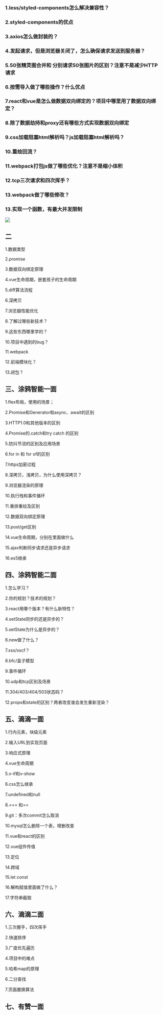 ### 1.less/styled-components怎么解决兼容性？

### 2.styled-components的优点

### 3.axios怎么做封装的？

### 4.发起请求，但是浏览器关闭了，怎么确保请求发送到服务器？

### 5.50张精灵图合并和 分别请求50张图片的区别？注意不是减少HTTP请求

### 6.按需导入做了哪些操作？什么优点

### 7.react和vue是怎么做数据双向绑定的？项目中哪里用了数据双向绑定？

### 8.除了数据劫持和proxy还有哪些方式实现数据双向绑定

### 9.css加载阻塞html解析吗？js加载阻塞html解析吗？

### 10.重绘回流？

### 11.webpack打包js做了哪些优化？注意不是缩小体积

### 12.tcp三次请求和四次挥手？

### 13.webpack做了哪些修改？

### 13.实现一个函数，有最大并发限制

![](C:\Users\邱\Desktop\面试题.png)





## 二

1.数据类型

2.promise

3.数据双向绑定原理

4.vue生命周期，嵌套孩子的生命周期

5.diff算法流程

6.深拷贝

7.浏览器性能优化

8.了解过哪些新技术？

9.这些东西哪里学的？

10.项目中遇到的bug？

11.webpack

12.前端模块化？

13.闭包？

## 三、涂鸦智能一面

1.flex布局，使用的场景；

2.Promise和Generator和async、await的区别

3.HTTP1.0和其他版本的区别

4.Promise的.catch和try catch 的区别

5.防抖节流的区别及应用场景

6.for in 和 for of的区别

7.https加密过程

8.深拷贝，浅拷贝，为什么使用深拷贝？

9.浏览器渲染的原理

10.执行栈和事件循环

11.重排重绘及区别

12.数据双向绑定原理

13.post/get区别

14.vue生命周期，分别在里面做什么

15.ajax判断同步请求还是异步请求

16.es5继承

## 四、涂鸦智能二面

1.怎么学习？

2.你的规划？技术的规划？

3.react用哪个版本？有什么新特性？

4.setState同步的还是异步的？

5.setState为什么是异步的？

6.new做了什么？

7.xss/xscf？

8.bfc/盒子模型

9.事件循环

10.udp和tcp区别及场景

11.304/403/404/503状态码？

12.props和state的区别？两者改变谁会发生重新渲染？

## 五、滴滴一面

1.行内元素，块级元素

2.输入URL到实现页面

3.响应式原理

4.vue生命周期

5.v-if和v-show

6.css怎么继承

7.undefined和null

8.=== 和==

9.git：多次commit怎么取消

10.mysql怎么删除一个表，增删改查

11.vue和react的区别

12.vue组件传值

13.定位

14.跨域

15.let const

16.解构赋值里面做了什么？

17.字符串截取

## 六、滴滴二面

1.三次握手，四次挥手

2.快速排序

3.广度优先遍历

4.项目中的难点

5.哈希map的原理

6.二分查找

7.页面置换算法

## 七、有赞一面

